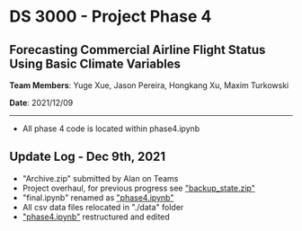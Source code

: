 # DS 3000 - Project Phase 4

## Forecasting Commercial Airline Flight Status Using Basic Climate Variables

**Team Members**: Yuge Xue, Jason Pereira, Hongkang Xu, Maxim Turkowski

**Date**: 2021/12/09

---

* All phase 4 code is located within phase4.ipynb

## Update Log - Dec 9th, 2021
- "Archive.zip" submitted by Alan on Teams 
- Project overhaul, for previous progress see ["backup_state.zip"]("backup_state.zip")
- "final.ipynb" renamed as ["phase4.ipynb"]("phase4.ipynb")
- All csv data files relocated in "./data" folder
- ["phase4.ipynb"]("phase4.ipynb") restructured and edited
